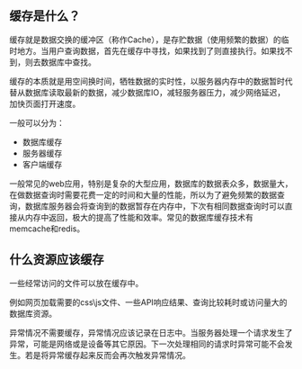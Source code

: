 ## 缓存是什么？

缓存就是数据交换的缓冲区（称作Cache），是存贮数据（使用频繁的数据）的临时地方。当用户查询数据，首先在缓存中寻找，如果找到了则直接执行。如果找不到，则去数据库中查找。

缓存的本质就是用空间换时间，牺牲数据的实时性，以服务器内存中的数据暂时代替从数据库读取最新的数据，减少数据库IO，减轻服务器压力，减少网络延迟，加快页面打开速度。

一般可以分为：

- 数据库缓存
- 服务器缓存
- 客户端缓存

一般常见的web应用，特别是复杂的大型应用，数据库的数据表众多，数据量大，在做数据查询时需要花费一定的时间和大量的性能，所以为了避免频繁的数据查询，数据库服务器会将查询到的数据暂存在内存中，下次有相同数据查询时可以直接从内存中返回，极大的提高了性能和效率。常见的数据库缓存技术有memcache和redis。

## 什么资源应该缓存

一些经常访问的文件可以放在缓存中。

例如网页加载需要的css\js文件、一些API响应结果、查询比较耗时或访问量大的数据库资源。

异常情况不需要缓存，异常情况应该记录在日志中。当服务器处理一个请求发生了异常，可能是网络或是设备等其它原因。下一次处理相同的请求时异常可能不会发生。若是将异常缓存起来反而会再次触发异常情况。
